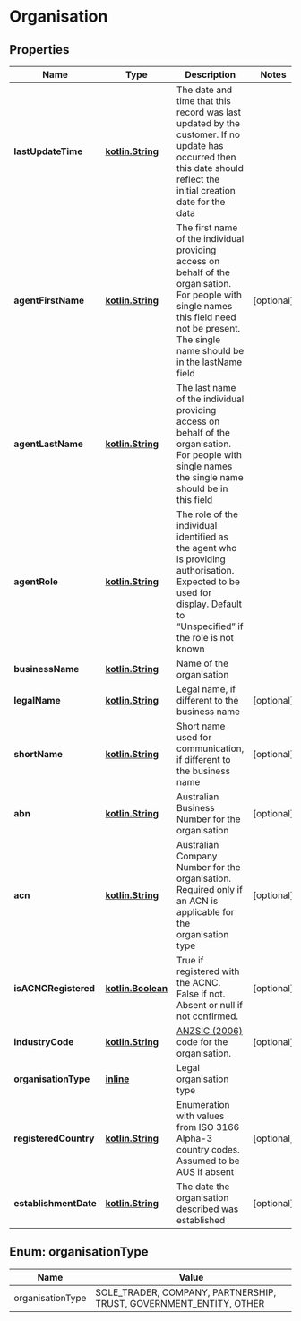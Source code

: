 # Organisation

## Properties
Name | Type | Description | Notes
------------ | ------------- | ------------- | -------------
**lastUpdateTime** | [**kotlin.String**](.md) | The date and time that this record was last updated by the customer. If no update has occurred then this date should reflect the initial creation date for the data | 
**agentFirstName** | [**kotlin.String**](.md) | The first name of the individual providing access on behalf of the organisation. For people with single names this field need not be present.  The single name should be in the lastName field |  [optional]
**agentLastName** | [**kotlin.String**](.md) | The last name of the individual providing access on behalf of the organisation. For people with single names the single name should be in this field | 
**agentRole** | [**kotlin.String**](.md) | The role of the individual identified as the agent who is providing authorisation.  Expected to be used for display.  Default to “Unspecified” if the role is not known | 
**businessName** | [**kotlin.String**](.md) | Name of the organisation | 
**legalName** | [**kotlin.String**](.md) | Legal name, if different to the business name |  [optional]
**shortName** | [**kotlin.String**](.md) | Short name used for communication, if  different to the business name |  [optional]
**abn** | [**kotlin.String**](.md) | Australian Business Number for the organisation |  [optional]
**acn** | [**kotlin.String**](.md) | Australian Company Number for the organisation. Required only if an ACN is applicable for the organisation type |  [optional]
**isACNCRegistered** | [**kotlin.Boolean**](.md) | True if registered with the ACNC.  False if not. Absent or null if not confirmed. |  [optional]
**industryCode** | [**kotlin.String**](.md) | [ANZSIC (2006)](http://www.abs.gov.au/anzsic) code for the organisation. |  [optional]
**organisationType** | [**inline**](#OrganisationTypeEnum) | Legal organisation type | 
**registeredCountry** | [**kotlin.String**](.md) | Enumeration with values from ISO 3166 Alpha-3 country codes.  Assumed to be AUS if absent |  [optional]
**establishmentDate** | [**kotlin.String**](.md) | The date the organisation described was established |  [optional]

<a name="OrganisationTypeEnum"></a>
## Enum: organisationType
Name | Value
---- | -----
organisationType | SOLE_TRADER, COMPANY, PARTNERSHIP, TRUST, GOVERNMENT_ENTITY, OTHER
